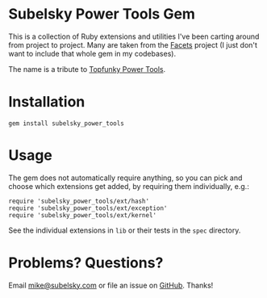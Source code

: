 # Subelsky Power Tools Gem

This is a collection of Ruby extensions and utilities I've been carting around from project to project. 
Many are taken from the [Facets](http://rubyworks.github.com/facets/) project (I just don't want to
include that whole gem in my codebases).

The name is a tribute to [Topfunky Power Tools](http://topfunky.net/svn/plugins/topfunky_power_tools/).

# Installation

    gem install subelsky_power_tools

# Usage

The gem does not automatically require anything, so you can pick and choose which extensions get
added, by requiring them individually, e.g.:

    require 'subelsky_power_tools/ext/hash'
    require 'subelsky_power_tools/ext/exception'
    require 'subelsky_power_tools/ext/kernel'

See the individual extensions in `lib` or their tests in the `spec` directory.

# Problems? Questions?

Email <mike@subelsky.com> or file an issue on [GitHub](https://github.com/subelsky/subelsky_power_tools). Thanks!
